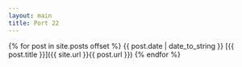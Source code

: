 ```yaml
---
layout: main 
title: Port 22
---
```

{% for post in site.posts offset %}
  {{ post.date | date_to_string }} [{{ post.title }}]({{ site.url }}{{ post.url }})
{% endfor %}
